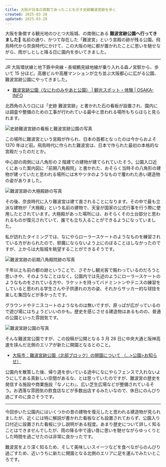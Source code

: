 ```yaml
---
title: 大阪が日本の首都であったことを示す史跡難波宮跡を歩く
created: 2025-03-28
updated: 2025-03-28
---
```


大阪を象徴する観光地のひとつ大阪城、の南側にある **難波宮跡公園へ行ってきました🌿** 名前の通り、かつて存在した「難波宮」という宮殿の跡が残る公園。飛鳥時代から奈良時代にかけて、この大阪の地に都が置かれたことに思いを馳せながら、雨がしとしと降る日に園内を歩いてきました。

---

JR 大阪環状線と地下鉄中央線・長堀鶴見緑地線が乗り入れる森ノ宮駅から、歩いて 15 分ほど。高層ビルや高層マンションが立ち並ぶ大阪都心に広がる公園、難波宮跡公園にやってきました。

- [難波宮跡公園（なにわのみやあと公園） | 観光スポット・体験 | OSAKA-INFO](https://osaka-info.jp/spot/remains-naniwa-no-miya-palace/)

北西角の入り口には「史跡 難波宮跡」と書かれた石の看板が設置され、園内には調査や整備のための工事が行われている最中と思われる場所もちらほらと見られます。

![史跡難波宮跡の看板と難波宮跡公園の写真](2526bb1d-dfa3-4e9d-883b-b09043a70200)

この場所に難波宮という宮殿が作られ、日本の首都となったのは今からおよそ 1370 年ほど前。飛鳥時代に作られた難波宮は、日本で作られた最初の本格的な宮殿だったのだとか。

中心部の両側には八角形の 2 階建ての建物が建てられていたそう。公園入口近くにあった案内図に「前期八角殿院」と書かれた、おそらく当時その八角形の建物が建っていたと思われる場所には木やツタのようなもので覆われた赤い建造物の姿がありました。

![難波宮跡の大極殿跡の写真](819b3bba-517d-4e7f-9987-053208c72800)

その後、奈良時代に入り難波宮は建て直されることになります。その中で最も立派な建物が「大極殿」という名前の建物で、天皇が国家の公式行事を行う際に使用したとされています。大極殿があった場所には、おそらくその土台部分と思われるものが復元されていて、誰でも立ち入ることができるようになっていました。

私が訪れたタイミングでは、なにやらローラースケートのようなものを練習されている方がおられたので、邪魔にならないよう上にのぼることはしなかったのですが、上からは大阪城を眺望することができるそうです。

![難波宮跡の前期八角殿院跡の写真](9e68c32e-b421-4618-956e-f5017339e800)

千年以上も前の都の跡ということで、さぞかし観光客で賑わっているのだろうと思いきや、そのようなことはなく。公園内では先述のようにローラースケートのようなものをされている方や、ラケットを持ってバドミントンやテニスの練習をしていると思われる学生さんや子供連れの方の姿、それからサッカー的な球技を楽しむ集団などが多かったです。

グラウンドやテニスコートのようなものは無いですが、原っぱが広がっているので遊び場にはちょうどいいのかも。歴史を感じさせる建造物はあるものの、普通の公園といった雰囲気です。

![難波宮跡公園の写真](d749d944-09f2-49a9-2842-9e1ff03dc000)

そんな難波宮公園ですが、この投稿が公開となる 3 月 28 日に中央大通と阪神高速を挟んだ北側のエリアが新たに開園となるとのこと。

- [大阪市：難波宮跡公園（北部ブロック）の開園について （…>公園>お知らせ）](https://www.city.osaka.lg.jp/kensetsu/page/0000645558.html)

公園内を散策した後、帰り道を歩いている途中になにやらフェンスで入れないようにしてある真新しい空間があるな、とは思っていたのですが、難波宮の歴史を発信する施設や商業施設『なノにわ』、広い芝生広場などが整備されているそう。お洒落な雰囲気の飲食店などが多数出店するみたいなので、休日にのんびり過ごすのに良さそうです。

---

今回歩いた公園内にはいくつかの昔の建物を復元したと思われる建造物が見られましたが、近くには特に解説が書かれた看板なども設置されておらず、公園入り口付近に設置された看板に少し説明がある程度。あまり歴史について詳しく知ることはできませんでしたが、雨の降る中で遠い昔に思いを馳せながらゆっくりとした時間を過ごせたのは非常に良かったです。

難波宮をより深く知るため、そして美味しいスイーツなどを食べながらのんびり過ごすため、近いうちに新たに開園となる北側のエリアに足を運んでみたいところです。
